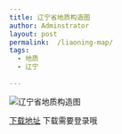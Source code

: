 ```yaml
---
title: 辽宁省地质构造图
author: Adminstrator
layout: post
permalink:  /liaoning-map/
tags:
  - 地质
  - 辽宁
  
---
```




![辽宁省地质构造图](http://ww4.sinaimg.cn/large/6ff04438tw1eccl1f0qjjj20ir0ektb6.jpg)



[下载地址](http://sns.ngac.cn/archive/detail/163229)
下载需要登录哦
